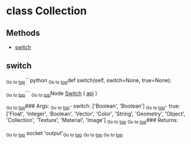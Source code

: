 # class Collection




## Methods

- [switch](#switch)

## switch

<sub>Go to [top](#class-Collection)</sub>```python
<sub>Go to [top](#class-Collection)</sub>def switch(self, switch=None, true=None):

<sub>Go to [top](#class-Collection)</sub>```
<sub>Go to [top](#class-Collection)</sub>Node [Switch](https://docs.blender.org/manual/en/latest/modeling/geometry_nodes/utilities/switch.html) ( [api](https://docs.blender.org/api/current/bpy.types.GeometryNodeSwitch.html) )

<sub>Go to [top](#class-Collection)</sub>### Args:
<sub>Go to [top](#class-Collection)</sub>- switch: ['Boolean', 'Boolean']
<sub>Go to [top](#class-Collection)</sub>- true: ['Float', 'Integer', 'Boolean', 'Vector', 'Color', 'String', 'Geometry', 'Object', 'Collection', 'Texture', 'Material', 'Image']
<sub>Go to [top](#class-Collection)</sub>
<sub>Go to [top](#class-Collection)</sub>### Returns:

<sub>Go to [top](#class-Collection)</sub>  socket 'output'<sub>Go to [top](#class-Collection)</sub>
<sub>Go to [top](#class-Collection)</sub>
<sub>Go to [top](#class-Collection)</sub>